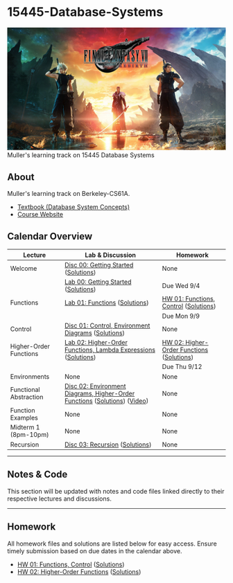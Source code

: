 # 15445-Database-Systems
![15445-Database-Systems](./Images/ff7.png)  
Muller's learning track on 15445 Database Systems

## About
Muller's learning track on Berkeley-CS61A.
- [Textbook (Database System Concepts)](https://www.db-book.com/)
- [Course Website](https://15445.courses.cs.cmu.edu/fall2024/)

## Calendar Overview

| Lecture                          | Lab & Discussion                                   | Homework                                       |
|----------------------------------|--------------------------------------------------|-----------------------------------------------|
| Welcome                          | [Disc 00: Getting Started](#) ([Solutions](#))   | None                                          |
|                                  | [Lab 00: Getting Started](#) ([Solutions](#))    | Due Wed 9/4                                   |
| Functions                        | [Lab 01: Functions](#) ([Solutions](#))          | [HW 01: Functions, Control](#) ([Solutions](#)) |
|                                  |                                                  | Due Mon 9/9                                   |
| Control                          | [Disc 01: Control, Environment Diagrams](#) ([Solutions](#)) | None                                          |
| Higher-Order Functions           | [Lab 02: Higher-Order Functions, Lambda Expressions](#) ([Solutions](#)) | [HW 02: Higher-Order Functions](#) ([Solutions](#)) |
|                                  |                                                  | Due Thu 9/12                                  |
| Environments                     | None                                             | None                                          |
| Functional Abstraction           | [Disc 02: Environment Diagrams, Higher-Order Functions](#) ([Solutions](#)) ([Video](#)) | None                                          |
| Function Examples                | None                                             | None                                          |
| Midterm 1 (8pm-10pm)             | None                                             | None                                          |
| Recursion                        | [Disc 03: Recursion](#) ([Solutions](#))         | None                                          |

---

## Notes & Code

This section will be updated with notes and code files linked directly to their respective lectures and discussions.

---

## Homework

All homework files and solutions are listed below for easy access. Ensure timely submission based on due dates in the calendar above.

- [HW 01: Functions, Control](#) ([Solutions](#))
- [HW 02: Higher-Order Functions](#) ([Solutions](#))

